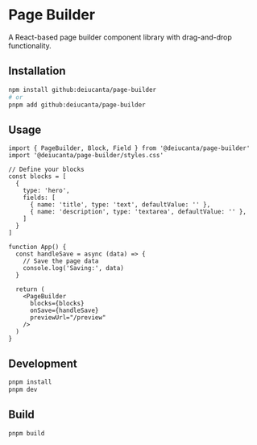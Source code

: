 # Page Builder

A React-based page builder component library with drag-and-drop functionality.

## Installation

```bash
npm install github:deiucanta/page-builder
# or
pnpm add github:deiucanta/page-builder
```

## Usage

```tsx
import { PageBuilder, Block, Field } from '@deiucanta/page-builder'
import '@deiucanta/page-builder/styles.css'

// Define your blocks
const blocks = [
  {
    type: 'hero',
    fields: [
      { name: 'title', type: 'text', defaultValue: '' },
      { name: 'description', type: 'textarea', defaultValue: '' },
    ]
  }
]

function App() {
  const handleSave = async (data) => {
    // Save the page data
    console.log('Saving:', data)
  }

  return (
    <PageBuilder
      blocks={blocks}
      onSave={handleSave}
      previewUrl="/preview"
    />
  )
}
```

## Development

```bash
pnpm install
pnpm dev
```

## Build

```bash
pnpm build
```